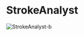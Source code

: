 # StrokeAnalyst
![StrokeAnalyst-b](https://user-images.githubusercontent.com/33942273/147875127-dc275c4a-3057-4bcf-85c1-077a1c5b6a43.jpg)
